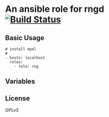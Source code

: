 # An ansible role for rngd [![Build Status](https://travis-ci.com/mafalb/ansible-rng.svg?branch=master)](https://travis-ci.com/mafalb/rng.repo)

## Basic Usage

```
# install epel
#
- hosts: localhost
  roles:
    - role: rng
```

## Variables

## License

GPLv3

